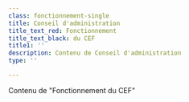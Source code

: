 ```yaml
---
class: fonctionnement-single
title: Conseil d'administration
title_text_red: Fonctionnement
title_text_black: du CEF
title1: ''
description: Contenu de Conseil d'administration
type: ''

---
```

Contenu de "Fonctionnement du CEF"